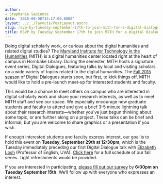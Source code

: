 ```yaml
---
author:
- Stephanie Sapienza
date: '2015-09-08T13:17:00.000Z'
layout: ../../layouts/PostLayout.astro
slug: rsvp-by-tuesday-september-17th-to-join-mith-for-a-digital-dialogues-mixer
title: RSVP by Tuesday September 17th to join MITH for a Digital Dialogues mixer!
---
```


Doing digital scholarly work, or curious about the digital humanities and related digital studies? The [Maryland Institute for Technology in the Humanities](http://mith.umd.edu/) (MITH) is a digital humanities center located right at the heart of campus in Hornbake Library. During the semester, MITH hosts a signature event series, Digital Dialogues, featuring talks by local and visiting scholars on a wide variety of topics related to the digital humanities. The [Fall 2015 season](http://mith.umd.edu/digital-dialogues/schedule/) of Digital Dialogues starts soon, but first, to kick things off, MITH would like to hold a pre-launch meet-up for interested students and faculty.

This would be a chance to meet others on campus who are interested in digital scholarly work and share your research interests, as well as to meet MITH staff and see our space. We especially encourage new graduate students and faculty to attend and give a brief 3-5 minute lightning talk about their research interests—whether you've just begun thinking about some topic, or are further along on a project. These talks can be brief and informal, but you are welcome to share graphics or a presentation if you wish.

If enough interested students and faculty express interest, our goal is to hold this event on **Tuesday, September 29th at 12:30pm**, which is the Tuesday immediately preceding our first Digital Dialogue talk with [Elizabeth Losh](http://mith.umd.edu/dialogues/dd-fall-2015-elizabeth-losh/) (Professor of English, UVA). [Click here](http://mith.umd.edu/digital-dialogues/schedule/) for a full schedule of our fall series. Light refreshments would be provided.

If you are interested in participating, [please fill out our survey](https://docs.google.com/forms/d/1d9uAaTC0BD7JlvPqvDvTLY9D89aDZ-6dO4IenLE5G9g/viewform) by **6:00pm on Tuesday September 15th**. We’ll follow up with everyone who expresses an interest.